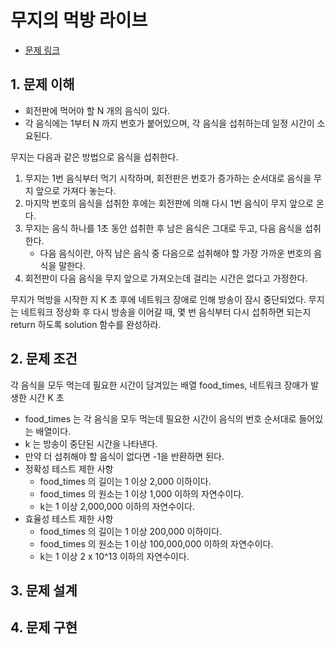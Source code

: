 # 무지의 먹방 라이브
- [문제 링크](https://programmers.co.kr/learn/courses/30/lessons/42891)

## 1. 문제 이해
- 회전판에 먹어야 할 N 개의 음식이 있다.
- 각 음식에는 1부터 N 까지 번호가 붙어있으며, 각 음식을 섭취하는데 일정 시간이 소요된다.

무지는 다음과 같은 방법으로 음식을 섭취한다.
1. 무지는 1번 음식부터 먹기 시작하며, 회전판은 번호가 증가하는 순서대로 음식을 무지 앞으로 가져다 놓는다.
2. 마지막 번호의 음식을 섭취한 후에는 회전판에 의해 다시 1번 음식이 무지 앞으로 온다.
3. 무지는 음식 하나를 1초 동안 섭취한 후 남은 음식은 그대로 두고, 다음 음식을 섭취한다.
    - 다음 음식이란, 아직 남은 음식 중 다음으로 섭취해야 할 가장 가까운 번호의 음식을 말한다.
5. 회전판이 다음 음식을 무지 앞으로 가져오는데 걸리는 시간은 없다고 가정한다.

무지가 먹방을 시작한 지 K 초 후에 네트워크 장애로 인해 방송이 잠시 중단되었다.
무지는 네트워크 정상화 후 다시 방송을 이어갈 때, 몇 번 음식부터 다시 섭취하면 되는지 return 하도록 solution 함수를 완성하라.

## 2. 문제 조건
각 음식을 모두 먹는데 필요한 시간이 담겨있는 배열 food_times, 네트워크 장애가 발생한 시간 K 초
- food_times 는 각 음식을 모두 먹는데 필요한 시간이 음식의 번호 순서대로 들어있는 배열이다.
- k 는 방송이 중단된 시간을 나타낸다.
- 만약 더 섭취해야 할 음식이 없다면 -1을 반환하면 된다.
- 정확성 테스트 제한 사항
    - food_times 의 길이는 1 이상 2,000 이하이다.
    - food_times 의 원소는 1 이상 1,000 이하의 자연수이다.
    - k는 1 이상 2,000,000 이하의 자연수이다.
- 효율성 테스트 제한 사항
    - food_times 의 길이는 1 이상 200,000 이하이다.
    - food_times 의 원소는 1 이상 100,000,000 이하의 자연수이다.
    - k는 1 이상 2 x 10^13 이하의 자연수이다.

## 3. 문제 설계

## 4. 문제 구현
